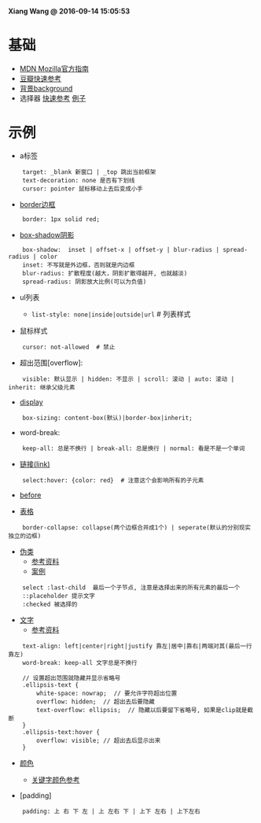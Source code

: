 #### Xiang Wang @ 2016-09-14 15:05:53

# 基础
* [MDN Mozilla官方指南](https://developer.mozilla.org/zh-CN/docs/Web/CSS/Reference)
* [豆瓣快速参考](https://www.douban.com/note/65562130/?type=like)
* [背景background](background背景.md)
* 选择器 [快速参考](./select选择器.md) [例子](./select选择器.html)

# 示例
* a标签

```
    target: _blank 新窗口 | _top 跳出当前框架
    text-decoration: none 是否有下划线
    cursor: pointer 鼠标移动上去后变成小手
```
* [border边框](./border.md)
```
    border: 1px solid red;
```

* [box-shadow阴影](https://developer.mozilla.org/zh-CN/docs/Web/CSS/box-shadow)
```
    box-shadow:  inset | offset-x | offset-y | blur-radius | spread-radius | color
    inset: 不写就是外边框，否则就是内边框
    blur-radius: 扩散程度(越大，阴影扩散得越开, 也就越淡)
    spread-radius: 阴影放大比例(可以为负值)
```

* ul列表
    * `list-style: none|inside|outside|url` # 列表样式 

* 鼠标样式

```
    cursor: not-allowed  # 禁止
```
* 超出范围[overflow]:

```
    visible: 默认显示 | hidden: 不显示 | scroll: 滚动 | auto: 滚动 | inherit: 继承父级元素
```
* [display](./display.html)

```
    box-sizing: content-box(默认)|border-box|inherit;
```

* word-break:

```
    keep-all: 总是不换行 | break-all: 总是换行 | normal: 看是不是一个单词
```

* [链接(link)](./link.html)

```
    select:hover: {color: red}  # 注意这个会影响所有的子元素
```

* [before](./before伪类.html)

* [表格](./table.html)

```
    border-collapse: collapse(两个边框合并成1个) | seperate(默认的分别现实独立的边框)
```

* [伪类]()
    * [参考资料](https://developer.mozilla.org/zh-CN/docs/Web/CSS/Pseudo-classes)
    * [案例](./pseudo-class伪类.html)

```
    select :last-child  最后一个子节点, 注意是选择出来的所有元素的最后一个
    ::placeholder 提示文字
    :checked 被选择的
```
* [文字](./text.html)
    * [参考资料](https://developer.mozilla.org/zh-CN/docs/Web/CSS/text-overflow)
```
    text-align: left|center|right|justify 靠左|居中|靠右|两端对其(最后一行靠左)
    word-break: keep-all 文字总是不换行
    
    // 设置超出范围就隐藏并显示省略号
    .ellipsis-text {
        white-space: nowrap;  // 要允许字符超出位置
        overflow: hidden;  // 超出去后要隐藏
        text-overflow: ellipsis;  // 隐藏以后要留下省略号, 如果是clip就是截断
    }
    .ellipsis-text:hover {
        overflow: visible; // 超出去后显示出来
    }
```
* [颜色](./color颜色.html)
    * [关键字颜色参考](https://developer.mozilla.org/en/docs/Web/CSS/color_value#Color_keywords)

* [padding]

```
    padding: 上 右 下 左 | 上 左右 下 | 上下 左右 | 上下左右
```

